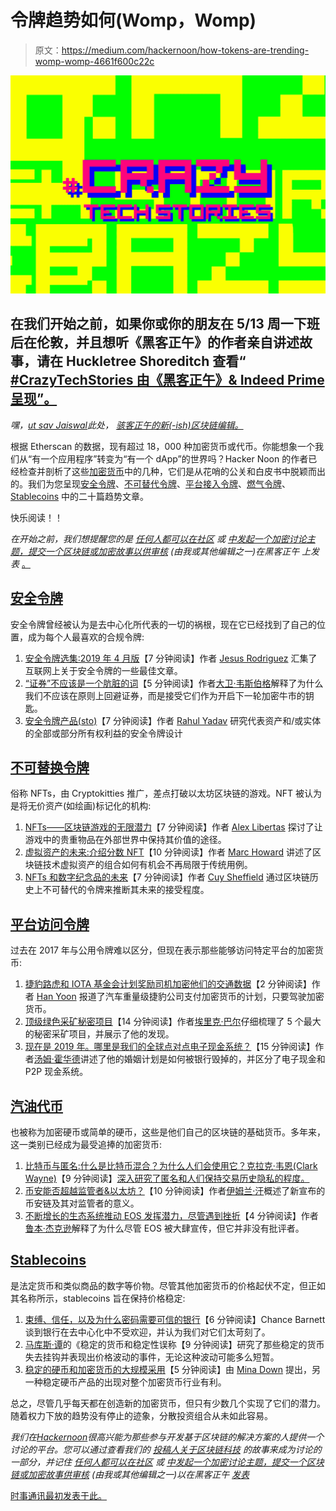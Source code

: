 # 令牌趋势如何(Womp，Womp)

> 原文：<https://medium.com/hackernoon/how-tokens-are-trending-womp-womp-4661f600c22c>

[![](img/1573243eec160bb13bc89929dfba8de4.png)](https://www.eventbrite.com/e/crazytechstories-presented-by-hacker-noon-indeed-prime-tickets-60599360318?discount=crazyhackers)

## 在我们开始之前，如果你或你的朋友在 5/13 周一下班后在伦敦，并且想听《黑客正午》的作者亲自讲述故事，请在 Huckletree Shoreditch 查看“ [#CrazyTechStories 由《黑客正午》& Indeed Prime 呈现”。](https://www.eventbrite.com/e/crazytechstories-presented-by-hacker-noon-indeed-prime-tickets-60599360318?discount=crazyhackers)

*嘿，*[*ut sav Jaiswal*](https://hackernoon.com/@utsavjaiswal1)*此处，* [*骇客正午的新(-ish)区块链编辑。*](https://hackernoon.com/meet-the-new-hacker-noon-editors-b37508a3e771)

根据 Etherscan 的数据，现有超过 18，000 种加密货币或代币。你能想象一个我们从“有一个应用程序”转变为“有一个 dApp”的世界吗？Hacker Noon 的作者已经检查并剖析了这些[加密货币](https://hackernoon.com/tagged/cryptocurrency)中的几种，它们是从花哨的公关和白皮书中脱颖而出的。我们为您呈现[安全令牌](https://hackernoon.com/tagged/security-token)、[不可替代令牌](https://hackernoon.com/tagged/nonfungible-tokens)、[平台接入令牌](https://hackernoon.com/tagged/platform-access-tokens)、[燃气令牌](https://hackernoon.com/search?q=gas%20tokens)、 [Stablecoins](http://hackernoon.com/stablecoins) 中的二十篇趋势文章。

快乐阅读！！

*在开始之前，我们想提醒您的是* [*任何人都可以在社区*](https://community.hackernoon.com/c/Crypto) *或* [*中发起一个加密讨论主题，提交一个区块链或加密故事以供审核*](https://contribute.hackernoon.com/) *(由我或其他编辑之一)在黑客正午* *上发表* [。](https://contribute.hackernoon.com/)

## [安全令牌](https://hackernoon.com/tagged/security-token)

安全令牌曾经被认为是去中心化所代表的一切的祸根，现在它已经找到了自己的位置，成为每个人最喜欢的合规令牌:

1.  [安全令牌选集:2019 年 4 月版](https://hackernoon.com/the-security-token-anthology-april-2019-edition-d56b8719adb0)【7 分钟阅读】作者 [Jesus Rodriguez](https://hackernoon.com/@jrodthoughts) 汇集了互联网上关于安全令牌的一些最佳文章。
2.  [“证券”不应该是一个肮脏的词](https://hackernoon.com/securities-should-not-be-a-dirty-word-c9f2d65640b6)【5 分钟阅读】作者[大卫·韦斯伯格](https://hackernoon.com/@daveweisberger)解释了为什么我们不应该在原则上回避证券，而是接受它们作为开启下一轮加密牛市的钥匙。
3.  [安全令牌产品(sto)](https://hackernoon.com/security-token-offerings-stos-cddf965bd7a6)【7 分钟阅读】作者 [Rahul Yadav](https://hackernoon.com/@rahulmanuwas) 研究代表资产和/或实体的全部或部分所有权利益的安全令牌设计

## [不可替换令牌](https://hackernoon.com/tagged/nonfungible-tokens)

俗称 NFTs，由 Cryptokitties 推广，差点打破以太坊区块链的游戏。NFT 被认为是将无价资产(如绘画)标记化的机构:

1.  [NFTs——区块链游戏的无限潜力](https://hackernoon.com/nfts-the-unlimited-potential-for-blockchain-gaming-f5703a9d6bde)【7 分钟阅读】作者 [Alex Libertas](https://hackernoon.com/@alexlibertas) 探讨了让游戏中的贵重物品在外部世界中保持其价值的途径。
2.  [虚拟资产的未来:介绍分数 NFT](https://hackernoon.com/the-future-of-virtual-assets-introducing-the-fractional-nft-84c218da73c9)【10 分钟阅读】作者 [Marc Howard](https://hackernoon.com/@marcbegins) 讲述了区块链技术虚拟资产的组合如何有机会不再局限于传统用例。
3.  [NFTs 和数字纪念品的未来](https://hackernoon.com/nfts-and-the-future-of-digital-memorabilia-ad39dad6b7f3)【7 分钟阅读】作者 [Cuy Sheffield](https://hackernoon.com/@cuysheffield) 通过区块链历史上不可替代的令牌来推断其未来的接受程度。

## [平台访问令牌](https://hackernoon.com/tagged/platform-access-tokens)

过去在 2017 年与公用令牌难以区分，但现在表示那些能够访问特定平台的加密货币:

1.  [捷豹路虎和 IOTA 基金会计划奖励司机加密他们的交通数据](https://hackernoon.com/jaguar-and-iota-considers-giving-drivers-crypto-in-return-for-their-traffic-data-864983dbc0bc)【2 分钟阅读】作者 [Han Yoon](https://hackernoon.com/@hanyoon) 报道了汽车重量级捷豹公司支付加密货币的计划，只要驾驶加密货币。
2.  [顶级绿色采矿秘密项目](https://hackernoon.com/top-green-mining-projects-a3127a88f8b1)【14 分钟阅读】作者[埃里克·巴尔](https://hackernoon.com/@eric.baleine)仔细梳理了 5 个最大的秘密采矿项目，并展示了他的发现。
3.  [现在是 2019 年。哪里是我们的全球点对点电子现金系统？](https://hackernoon.com/where-the-f-ck-is-our-peer-to-peer-electronic-cash-system-c8f43f5ad8b0)【15 分钟阅读】作者[汤姆·霍华德](https://hackernoon.com/@_TomHoward)讲述了他的婚姻计划是如何被银行毁掉的，并区分了电子现金和 P2P 现金系统。

## [汽油代币](https://hackernoon.com/search?q=gas%20tokens)

也被称为加密硬币或简单的硬币，这些是他们自己的区块链的基础货币。多年来，这一类别已经成为最受追捧的加密货币:

1.  [比特币与匿名:什么是比特币混合？为什么人们会使用它？克拉克·韦恩(Clark Wayne)](https://hackernoon.com/anonymity-and-bitcoin-what-is-bitcoin-mixing-and-why-do-people-use-it-84c62ccb20c2)【9 分钟阅读】[深入研究了匿名和人们保持交易历史隐私的程度。](https://hackernoon.com/@cryptomagis)
2.  [币安能否超越监管者&以太坊？](https://hackernoon.com/armageddon-binance-chain-dex-ethereum-7bb867ea71cb)【10 分钟阅读】作者[伊姆兰·汗](https://hackernoon.com/@lmrankhan)概述了新宣布的币安链及其对监管者的意义。
3.  [不断增长的生态系统推动 EOS 发挥潜力，尽管遇到挫折](https://hackernoon.com/growing-ecosystem-pushes-eos-to-potential-despite-setbacks-ac22a15f8719)【4 分钟阅读】作者[鲁本·杰克逊](https://hackernoon.com/@reubenjackson123)解释了为什么尽管 EOS 被大肆宣传，但它并非没有批评者。

## [Stablecoins](http://hackernoon.com/stablecoins)

是法定货币和类似商品的数字等价物。尽管其他加密货币的价格起伏不定，但正如其名称所示，stablecoins 旨在保持价格稳定:

1.  [束缚、信任，以及为什么密码需要可信的银行](https://hackernoon.com/tether-trust-and-why-crypto-needs-trusted-banks-c7d634762303)【6 分钟阅读】Chance Barnett 谈到银行在去中心化中不受欢迎，并认为我们对它们太苛刻了。
2.  [](https://hackernoon.com/stablecoins-and-the-stability-misnomer-b81623a4536e)[马库斯·谭](https://hackernoon.com/@marcustanyh)的《稳定的货币和稳定性误称【9 分钟阅读】研究了那些稳定的货币失去挂钩并表现出价格波动的事件，无论这种波动可能多么短暂。
3.  [稳定的硬币和加密货币的大规模采用](https://hackernoon.com/stablecoin-cryptocurrency-tron-tether-ff5afe55dcda)【5 分钟阅读】由 [Mina Down](https://hackernoon.com/@minadown) 提出，另一种稳定硬币产品的出现对整个加密货币行业有利。

总之，尽管几乎每天都在创造新的加密货币，但只有少数几个实现了它们的潜力。随着权力下放的趋势没有停止的迹象，分散投资组合从未如此容易。

*我们在*[*Hackernoon*](http://hackernoon.com)*很高兴能为那些参与开发基于区块链的解决方案的人提供一个讨论的平台。您可以通过查看我们的* [*投稿人关于区块链科技*](https://hackernoon.com/blockchain/home) *的故事来成为讨论的一部分，并记住* [*任何人都可以在社区*](https://community.hackernoon.com/c/Crypto) *或* [*中发起一个加密讨论主题，提交一个区块链或加密故事供审核*](https://contribute.hackernoon.com/) *(由我或其他编辑之一)以在黑客正午* [*发表*](https://contribute.hackernoon.com/)

[时事通讯最初发表于此。](https://hackernoon.com/how-tokens-are-trending-2c07dab683b1)
